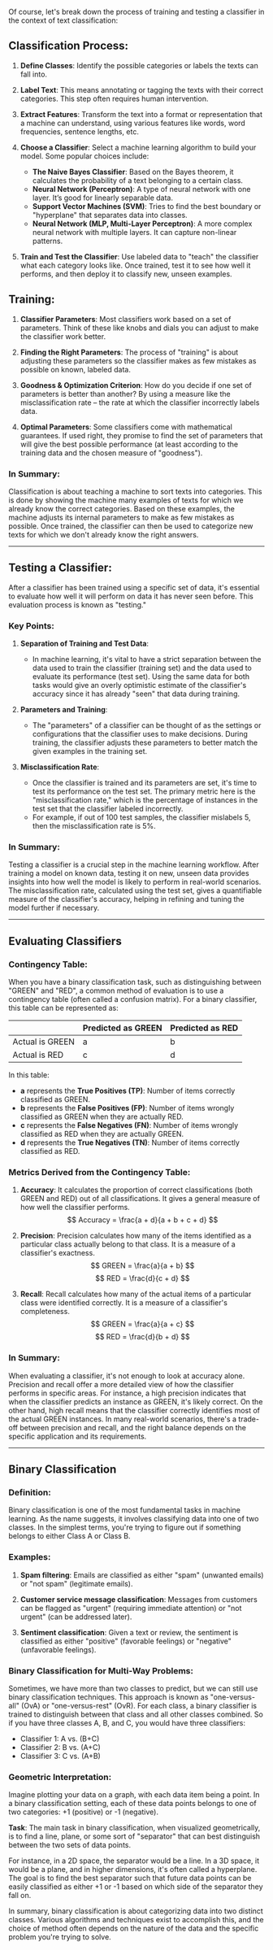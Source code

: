 Of course, let's break down the process of training and testing a classifier in the context of text classification:

## Classification Process:

1. **Define Classes**: Identify the possible categories or labels the texts can fall into.

2. **Label Text**: This means annotating or tagging the texts with their correct categories. This step often requires human intervention.

3. **Extract Features**: Transform the text into a format or representation that a machine can understand, using various features like words, word frequencies, sentence lengths, etc.

4. **Choose a Classifier**: Select a machine learning algorithm to build your model. Some popular choices include:
   - **The Naive Bayes Classifier**: Based on the Bayes theorem, it calculates the probability of a text belonging to a certain class.
   - **Neural Network (Perceptron)**: A type of neural network with one layer. It’s good for linearly separable data.
   - **Support Vector Machines (SVM)**: Tries to find the best boundary or "hyperplane" that separates data into classes.
   - **Neural Network (MLP, Multi-Layer Perceptron)**: A more complex neural network with multiple layers. It can capture non-linear patterns.

5. **Train and Test the Classifier**: Use labeled data to "teach" the classifier what each category looks like. Once trained, test it to see how well it performs, and then deploy it to classify new, unseen examples.

## Training:

1. **Classifier Parameters**: Most classifiers work based on a set of parameters. Think of these like knobs and dials you can adjust to make the classifier work better.

2. **Finding the Right Parameters**: The process of "training" is about adjusting these parameters so the classifier makes as few mistakes as possible on known, labeled data.

3. **Goodness & Optimization Criterion**: How do you decide if one set of parameters is better than another? By using a measure like the misclassification rate – the rate at which the classifier incorrectly labels data.

4. **Optimal Parameters**: Some classifiers come with mathematical guarantees. If used right, they promise to find the set of parameters that will give the best possible performance (at least according to the training data and the chosen measure of "goodness").

### In Summary:

Classification is about teaching a machine to sort texts into categories. This is done by showing the machine many examples of texts for which we already know the correct categories. Based on these examples, the machine adjusts its internal parameters to make as few mistakes as possible. Once trained, the classifier can then be used to categorize new texts for which we don't already know the right answers.

---

## Testing a Classifier:

After a classifier has been trained using a specific set of data, it's essential to evaluate how well it will perform on data it has never seen before. This evaluation process is known as "testing."

### Key Points:

1. **Separation of Training and Test Data**:
   - In machine learning, it's vital to have a strict separation between the data used to train the classifier (training set) and the data used to evaluate its performance (test set). Using the same data for both tasks would give an overly optimistic estimate of the classifier's accuracy since it has already "seen" that data during training.

2. **Parameters and Training**:
   - The "parameters" of a classifier can be thought of as the settings or configurations that the classifier uses to make decisions. During training, the classifier adjusts these parameters to better match the given examples in the training set.

3. **Misclassification Rate**:
   - Once the classifier is trained and its parameters are set, it's time to test its performance on the test set. The primary metric here is the "misclassification rate," which is the percentage of instances in the test set that the classifier labeled incorrectly.
   - For example, if out of 100 test samples, the classifier mislabels 5, then the misclassification rate is 5%.

### In Summary:

Testing a classifier is a crucial step in the machine learning workflow. After training a model on known data, testing it on new, unseen data provides insights into how well the model is likely to perform in real-world scenarios. The misclassification rate, calculated using the test set, gives a quantifiable measure of the classifier's accuracy, helping in refining and tuning the model further if necessary.

---

## Evaluating Classifiers

### Contingency Table:

When you have a binary classification task, such as distinguishing between "GREEN" and "RED", a common method of evaluation is to use a contingency table (often called a confusion matrix). For a binary classifier, this table can be represented as:

|                   | Predicted as GREEN | Predicted as RED |
|-------------------|--------------------|------------------|
| Actual is GREEN   | a                  | b                |
| Actual is RED     | c                  | d                |

In this table:

- **a** represents the **True Positives (TP)**: Number of items correctly classified as GREEN.
- **b** represents the **False Positives (FP)**: Number of items wrongly classified as GREEN when they are actually RED.
- **c** represents the **False Negatives (FN)**: Number of items wrongly classified as RED when they are actually GREEN.
- **d** represents the **True Negatives (TN)**: Number of items correctly classified as RED.

### Metrics Derived from the Contingency Table:

1. **Accuracy**: It calculates the proportion of correct classifications (both GREEN and RED) out of all classifications. It gives a general measure of how well the classifier performs.
   $$
   Accuracy = \frac{a + d}{a + b + c + d}
   $$

2. **Precision**: Precision calculates how many of the items identified as a particular class actually belong to that class. It is a measure of a classifier's exactness.
   $$
   GREEN = \frac{a}{a + b}
   $$
   $$
   RED = \frac{d}{c + d}
   $$

3. **Recall**: Recall calculates how many of the actual items of a particular class were identified correctly. It is a measure of a classifier's completeness.
   $$
   GREEN = \frac{a}{a + c}
   $$
   $$
   RED = \frac{d}{b + d}
   $$
   
### In Summary:

When evaluating a classifier, it's not enough to look at accuracy alone. Precision and recall offer a more detailed view of how the classifier performs in specific areas. For instance, a high precision indicates that when the classifier predicts an instance as GREEN, it's likely correct. On the other hand, high recall means that the classifier correctly identifies most of the actual GREEN instances. In many real-world scenarios, there's a trade-off between precision and recall, and the right balance depends on the specific application and its requirements.

---

## Binary Classification

### Definition:
Binary classification is one of the most fundamental tasks in machine learning. As the name suggests, it involves classifying data into one of two classes. In the simplest terms, you're trying to figure out if something belongs to either Class A or Class B.

### Examples:

1. **Spam filtering**: Emails are classified as either "spam" (unwanted emails) or "not spam" (legitimate emails).
   
2. **Customer service message classification**: Messages from customers can be flagged as "urgent" (requiring immediate attention) or "not urgent" (can be addressed later).
   
3. **Sentiment classification**: Given a text or review, the sentiment is classified as either "positive" (favorable feelings) or "negative" (unfavorable feelings).

### Binary Classification for Multi-Way Problems:

Sometimes, we have more than two classes to predict, but we can still use binary classification techniques. This approach is known as "one-versus-all" (OvA) or "one-versus-rest" (OvR). For each class, a binary classifier is trained to distinguish between that class and all other classes combined. So if you have three classes A, B, and C, you would have three classifiers:
- Classifier 1: A vs. (B+C)
- Classifier 2: B vs. (A+C)
- Classifier 3: C vs. (A+B)

### Geometric Interpretation:

Imagine plotting your data on a graph, with each data item being a point. In a binary classification setting, each of these data points belongs to one of two categories: +1 (positive) or -1 (negative).

**Task**: The main task in binary classification, when visualized geometrically, is to find a line, plane, or some sort of "separator" that can best distinguish between the two sets of data points.

For instance, in a 2D space, the separator would be a line. In a 3D space, it would be a plane, and in higher dimensions, it's often called a hyperplane. The goal is to find the best separator such that future data points can be easily classified as either +1 or -1 based on which side of the separator they fall on.

In summary, binary classification is about categorizing data into two distinct classes. Various algorithms and techniques exist to accomplish this, and the choice of method often depends on the nature of the data and the specific problem you're trying to solve.